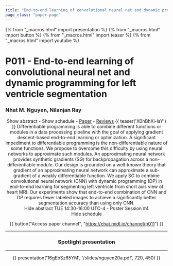 ```yaml
---
title: "End-to-end learning of convolutional neural net and dynamic programming for left ventricle segmentation"
page_class: "paper-page"
---
```


{% from "_macros.html" import presentation %}
{% from "_macros.html" import button %}
{% from "_macros.html" import teaser %}
{% from "_macros.html" import youtube %}

# P011 - End-to-end learning of convolutional neural net and dynamic programming for left ventricle segmentation


### Nhat M. Nguyen, Nilanjan Ray

<center><a class="toggle_visibility" data-selector=".paper_abstract" data-level="3">Show abstract</a>
        - <a class="toggle_visibility" data-selector=".paper_qa" data-level="3">Show schedule</a>
        - <a href="https://openreview.net/pdf?id=_4_RPMYWN">Paper</a>
        - <a href="https://openreview.net/forum?id=_4_RPMYWN">Reviews</a>
        {{ teaser('X0hBhXi-laY') }}

<span class="paper_abstract">
        Differentiable programming is able to combine different functions or modules in a data processing pipeline with the goal of applying gradient descent-based end-to-end learning or optimization. A significant impediment to differentiable programming is the non-differentiable nature of some functions.  We propose to overcome this difficulty by using neural networks to approximate such modules.  An approximating neural network provides synthetic gradients (SG) for backpropagation across a non-differentiable module.  Our design is grounded on a well-known theory that gradient of an approximating neural network can approximate a sub-gradient of a weakly differentiable function.  We apply SG to combine convolutional neural  network  (CNN)  with  dynamic  programming  (DP)  in  end-to-end  learning  for  segmenting left ventricle from short axis view of heart MRI. Our experiments show that end-to-end combination of CNN and DP requires fewer labeled images to achieve a significantly better segmentation accuracy than using only CNN.
        <span class="actions">
  <br/>
  <a class="toggle_visibility" data-level="2">Hide abstract</a></span>
</span>

<span class="paper_qa">
        TUE 14:30-16:00 UTC-4 - Poster Session #4
        <br/>
        <span class="actions"><a class="toggle_visibility" data-level="2">Hide schedule</a></span>
</span>

{{ button("Access paper channel", "https://chat.midl.io/channel/p011") }}

---

### Spotlight presentation

---

{{ presentation('16gEbSz65YM', '/slides/nguyen20a.pdf', 720, 450) }}
